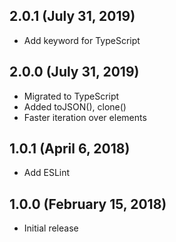 ## 2.0.1 (July 31, 2019)

* Add keyword for TypeScript

## 2.0.0 (July 31, 2019)

* Migrated to TypeScript
* Added toJSON(), clone()
* Faster iteration over elements

## 1.0.1 (April 6, 2018)

* Add ESLint

## 1.0.0 (February 15, 2018)

* Initial release